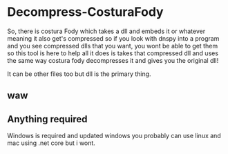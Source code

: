 # Decompress-CosturaFody
So, there is costura Fody which takes a dll and embeds it or whatever meaning it also get's compressed so if you look with dnspy
into a program and you see compressed dlls that you want, you wont be able to get them so this tool is here to help all it does is takes that compressed dll
and uses the same way costura fody decompresses it and gives you the original dll!

It can be other files too but dll is the primary thing.

<h2> waw</p>

## Anything required
Windows is required and updated windows
you probably can use linux and mac using .net core but i wont.
